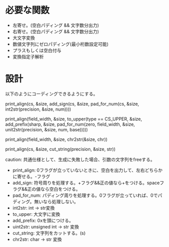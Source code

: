
# 必要な関数

* 左寄せ。(空白パディング && 文字数分出力)
* 右寄せ。(空白パディング && 文字数分出力)
* 大文字変換
* 数値文字列にゼロパディング(最小桁数設定可能)
* プラスもしくは空白付与
* 変換指定子解析

# 設計

以下のようにコーディングできるようにする。

print_align(cs, &size,
	add_sign(cs, &size,
		pad_for_num(cs, &size,
			int2str(precision, &size, num))))

print_align(field_width, &size,
	to_upper(type == CS_UPPER, &size,
		add_prefix(sharp, &size,
			pad_for_num(zero, field_width, &size,
				unit2str(precision, &size, num, base)))))

print_align(field_width, &size,
	chr2str(&size, chr))

print_align(cs, &size,
	cut_string(precision, &size, str))

caution: 共通仕様として、生成に失敗した場合、引数の文字列をfreeする。

* print_align: 0フラグが立っていないときに、空白を出力して、左右どちらかに寄せる。-フラグ
* add_sign: 符号周りを処理する。+フラグ&&正の値なら+をつける。spaceフラグ&&正の値なら空白をつける。
* pad_for_num: パディング周りを処理する。0フラグが立っていれば、0でパディング。無いなら処理しない。
* int2str: int -> str変換
* to_upper: 大文字に変換
* add_prefix: 0xを頭につける。
* uint2str: unsigned int -> str 変換
* cut_string: 文字列をカットする。(s)
* chr2str: char -> str 変換
